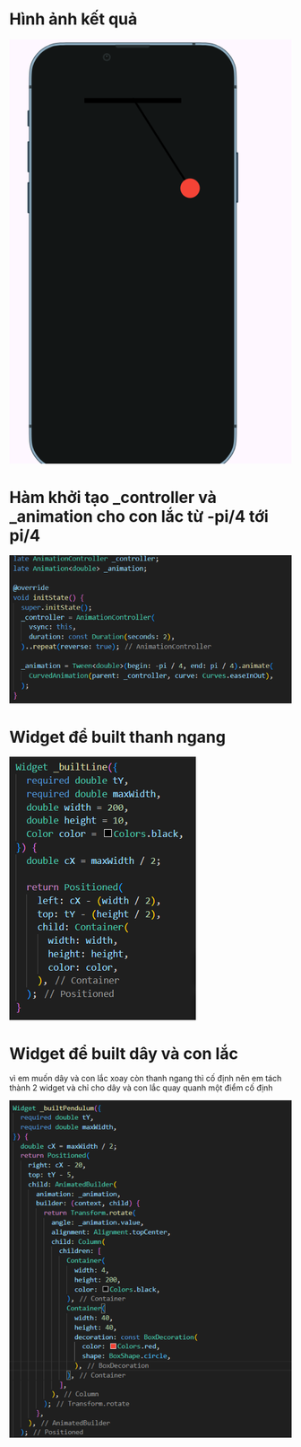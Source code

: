 # Hình ảnh kết quả

![alt text](image.png)

# Hàm khởi tạo \_controller và \_animation cho con lắc từ -pi/4 tới pi/4

![alt text](image-1.png)

# Widget để built thanh ngang

![alt text](image-2.png)

# Widget để built dây và con lắc

vì em muốn dây và con lắc xoay còn thanh ngang thì cố định nên em tách thành 2 widget và chỉ cho dây và con lắc quay quanh một điểm cố định

![alt text](image-3.png)
